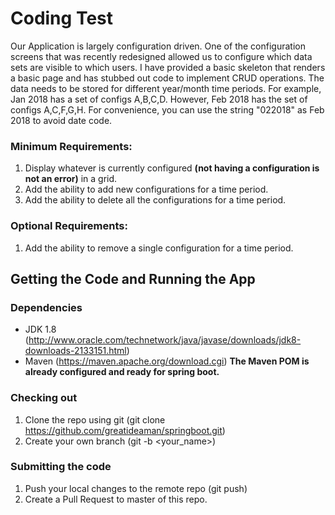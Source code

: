 # Coding Test
Our Application is largely configuration driven.  One of the configuration screens that was recently redesigned allowed us to configure which data sets are visible to which users.  I have provided a basic skeleton that renders a basic page and has stubbed out code to 
implement CRUD operations.  The data needs to be stored for different year/month time periods.  For example, Jan 2018 has a set of configs A,B,C,D.  However, Feb 2018 has the set of configs A,C,F,G,H. For convenience, you can use the string "022018" as Feb 2018 to avoid date code. 

### Minimum Requirements:
1. Display whatever is currently configured **(not having a configuration is not an error)** in a grid.
1. Add the ability to add new configurations for a time period.
1. Add the ability to delete all the configurations for a time period.

### Optional Requirements: 
1. Add the ability to remove a single configuration for a time period.

## Getting the Code and Running the App

### Dependencies
* JDK 1.8 (http://www.oracle.com/technetwork/java/javase/downloads/jdk8-downloads-2133151.html)
* Maven (https://maven.apache.org/download.cgi)
**The Maven POM is already configured and ready for spring boot.**

### Checking out
1. Clone the repo using git (git clone https://github.com/greatideaman/springboot.git)
1. Create your own branch (git -b <your_name>)

### Submitting the code
1. Push your local changes to the remote repo (git push)
1. Create a Pull Request to master of this repo.
